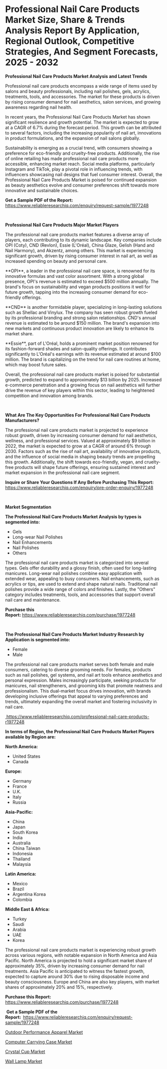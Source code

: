 <p><h1>Professional Nail Care Products Market Size, Share & Trends Analysis Report By Application, Regional Outlook, Competitive Strategies, And Segment Forecasts, 2025 - 2032</h1></p><p><strong>Professional Nail Care Products Market Analysis and Latest Trends</strong></p>
<p><p>Professional nail care products encompass a wide range of items used by salons and beauty professionals, including nail polishes, gels, acrylics, treatments, tools, and accessories. The market for these products is driven by rising consumer demand for nail aesthetics, salon services, and growing awareness regarding nail health.</p><p>In recent years, the Professional Nail Care Products Market has shown significant resilience and growth potential. The market is expected to grow at a CAGR of 6.7% during the forecast period. This growth can be attributed to several factors, including the increasing popularity of nail art, innovations in product formulations, and the expansion of nail salons globally. </p><p>Sustainability is emerging as a crucial trend, with consumers showing a preference for eco-friendly and cruelty-free products. Additionally, the rise of online retailing has made professional nail care products more accessible, enhancing market reach. Social media platforms, particularly Instagram and TikTok, play a pivotal role in influencing trends, with influencers showcasing nail designs that fuel consumer interest. Overall, the Professional Nail Care Products Market is poised for continued expansion as beauty aesthetics evolve and consumer preferences shift towards more innovative and sustainable choices.</p></p>
<p><strong>Get a Sample PDF of the Report:&nbsp;</strong> <a href="https://www.reliableresearchiq.com/enquiry/request-sample/1977248?utm_campaign=104&utm_medium=2&utm_source=Github&utm_content=ia&utm_term=08022025&utm_id=professional-nail-care-products">https://www.reliableresearchiq.com/enquiry/request-sample/1977248</a></p>
<p>&nbsp;</p>
<p><strong>Professional Nail Care Products Major Market Players</strong></p>
<p><p>The professional nail care products market features a diverse array of players, each contributing to its dynamic landscape. Key companies include OPI (Coty), CND (Revlon), Essie (L'Oréal), China Glaze, Gelish (Hand and Nail Harmony), and Akzentz, among others. This market is experiencing significant growth, driven by rising consumer interest in nail art, as well as increased spending on beauty and personal care.</p><p>**OPI**, a leader in the professional nail care space, is renowned for its innovative formulas and vast color assortment. With a strong global presence, OPI's revenue is estimated to exceed $500 million annually. The brand's focus on sustainability and vegan products positions it well for future growth, tapping into the increasing consumer demand for eco-friendly offerings.</p><p>**CND** is another formidable player, specializing in long-lasting solutions such as Shellac and Vinylux. The company has seen robust growth fueled by its professional branding and strong salon relationships. CND's annual revenue is estimated to be around $150 million. The brand's expansion into new markets and continuous product innovation are likely to enhance its market share.</p><p>**Essie**, part of L'Oréal, holds a prominent market position renowned for its fashion-forward shades and salon-quality offerings. It contributes significantly to L'Oréal's earnings with its revenue estimated at around $100 million. The brand is capitalizing on the trend for nail care routines at home, which may boost future sales.</p><p>Overall, the professional nail care products market is poised for substantial growth, predicted to expand to approximately $13 billion by 2025. Increased e-commerce penetration and a growing focus on nail aesthetics will further drive the revenue of key players within this sector, leading to heightened competition and innovation among brands.</p></p>
<p>&nbsp;</p>
<p><strong>What Are The Key Opportunities For Professional Nail Care Products Manufacturers?</strong></p>
<p><p>The professional nail care products market is projected to experience robust growth, driven by increasing consumer demand for nail aesthetics, wellness, and professional services. Valued at approximately $9 billion in 2022, the market is expected to grow at a CAGR of around 6% through 2030. Factors such as the rise of nail art, availability of innovative products, and the influence of social media in shaping beauty trends are propelling this growth. Additionally, the shift towards eco-friendly, vegan, and cruelty-free products will shape future offerings, ensuring sustained interest and market expansion in the professional nail care segment.</p></p>
<p><strong>Inquire or Share Your Questions If Any Before Purchasing This Report:</strong> <a href="https://www.reliableresearchiq.com/enquiry/pre-order-enquiry/1977248?utm_campaign=104&utm_medium=2&utm_source=Github&utm_content=ia&utm_term=08022025&utm_id=professional-nail-care-products">https://www.reliableresearchiq.com/enquiry/pre-order-enquiry/1977248</a></p>
<p>&nbsp;</p>
<p><strong>Market Segmentation</strong></p>
<p><strong>The Professional Nail Care Products Market Analysis by types is segmented into:</strong></p>
<p><ul><li>Gels</li><li>Long-wear Nail Polishes</li><li>Nail Enhancements</li><li>Nail Polishes</li><li>Others</li></ul></p>
<p><p>The professional nail care products market is categorized into several types. Gels offer durability and a glossy finish, often used for long-lasting manicures. Long-wear nail polishes combine easy application with extended wear, appealing to busy consumers. Nail enhancements, such as acrylics or tips, are used to extend and shape natural nails. Traditional nail polishes provide a wide range of colors and finishes. Lastly, the "Others" category includes treatments, tools, and accessories that support overall nail care and maintenance.</p></p>
<p><strong>Purchase this Report:&nbsp;</strong><a href="https://www.reliableresearchiq.com/purchase/1977248?utm_campaign=104&utm_medium=2&utm_source=Github&utm_content=ia&utm_term=08022025&utm_id=professional-nail-care-products">https://www.reliableresearchiq.com/purchase/1977248</a></p>
<p>&nbsp;</p>
<p><strong>The Professional Nail Care Products Market Industry Research by Application is segmented into:</strong></p>
<p><ul><li>Female</li><li>Male</li></ul></p>
<p><p>The professional nail care products market serves both female and male consumers, catering to diverse grooming needs. For females, products such as nail polishes, gel systems, and nail art tools enhance aesthetics and personal expression. Males increasingly participate, seeking products for manicures, nail strengtheners, and grooming kits that promote neatness and professionalism. This dual-market focus drives innovation, with brands developing inclusive offerings that appeal to varying preferences and trends, ultimately expanding the overall market and fostering inclusivity in nail care.</p></p>
<p><a href="https://www.reliableresearchiq.com/professional-nail-care-products-r1977248?utm_campaign=104&utm_medium=2&utm_source=Github&utm_content=ia&utm_term=08022025&utm_id=professional-nail-care-products">&nbsp;https://www.reliableresearchiq.com/professional-nail-care-products-r1977248</a></p>
<p><strong>In terms of Region, the Professional Nail Care Products Market Players available by Region are:</strong></p>
<p>
    <p> <strong> North America: </strong>
        <ul>
            <li>United States</li>
            <li>Canada</li>
        </ul>
        </p> 
    <p> <strong> Europe: </strong>
        <ul>
            <li>Germany</li>
            <li>France</li>
            <li>U.K.</li>
            <li>Italy</li>
            <li>Russia</li>
        </ul>
        </p> 
    <p> <strong> Asia-Pacific: </strong>
        <ul>
            <li>China</li>
            <li>Japan</li>
            <li>South Korea</li>
            <li>India</li>
            <li>Australia</li>
            <li>China Taiwan</li>
            <li>Indonesia</li>
            <li>Thailand</li>
            <li>Malaysia</li>
        </ul>
        </p> 
    <p> <strong> Latin America: </strong>
        <ul>
            <li>Mexico</li>
            <li>Brazil</li>
            <li>Argentina Korea</li>
            <li>Colombia</li>
        </ul>
        </p> 
    <p> <strong> Middle East & Africa: </strong>
        <ul>
            <li>Turkey</li>
            <li>Saudi</li>
            <li>Arabia</li>
            <li>UAE</li>
            <li>Korea</li>
        </ul>
    </p>
    </p>
<p><p>The professional nail care products market is experiencing robust growth across various regions, with notable expansion in North America and Asia Pacific. North America is projected to hold a significant market share of approximately 35%, driven by increasing consumer demand for nail treatments. Asia Pacific is anticipated to witness the fastest growth, expected to capture around 30% due to rising disposable income and beauty consciousness. Europe and China are also key players, with market shares of approximately 20% and 15%, respectively.</p></p>
<p><strong>Purchase this Report: </strong><a href="https://www.reliableresearchiq.com/purchase/1977248?utm_campaign=104&utm_medium=2&utm_source=Github&utm_content=ia&utm_term=08022025&utm_id=professional-nail-care-products">https://www.reliableresearchiq.com/purchase/1977248</a></p>
<p>&nbsp;<strong>Get a Sample PDF of the Report:&nbsp;&nbsp;</strong><a href="https://www.reliableresearchiq.com/enquiry/request-sample/1977248?utm_campaign=104&utm_medium=2&utm_source=Github&utm_content=ia&utm_term=08022025&utm_id=professional-nail-care-products">https://www.reliableresearchiq.com/enquiry/request-sample/1977248</a></p>
<p><strong></strong></p>
<p><p><a href="https://github.com/huelarnzeba29/Market-Research-Report-List-1/blob/main/outdoor-performance-apparel-market.md?utm_campaign=104&utm_medium=2&utm_source=Github&utm_content=ia&utm_term=08022025&utm_id=professional-nail-care-products">Outdoor Performance Apparel Market</a></p><p><a href="https://github.com/theriiawande/Market-Research-Report-List-1/blob/main/computer-carrying-case-market.md?utm_campaign=104&utm_medium=2&utm_source=Github&utm_content=ia&utm_term=08022025&utm_id=professional-nail-care-products">Computer Carrying Case Market</a></p><p><a href="https://github.com/ypumgtoivo/Market-Research-Report-List-1/blob/main/crystal-cup-market.md?utm_campaign=104&utm_medium=2&utm_source=Github&utm_content=ia&utm_term=08022025&utm_id=professional-nail-care-products">Crystal Cup Market</a></p><p><a href="https://github.com/gadhoknen/Market-Research-Report-List-1/blob/main/wall-lamp-market.md?utm_campaign=104&utm_medium=2&utm_source=Github&utm_content=ia&utm_term=08022025&utm_id=professional-nail-care-products">Wall Lamp Market</a></p></p>